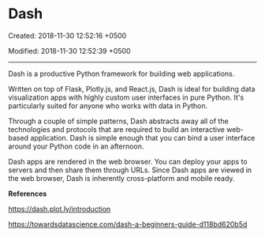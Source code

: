 # Dash

Created: 2018-11-30 12:52:16 +0500

Modified: 2018-11-30 12:52:39 +0500

---

Dash is a productive Python framework for building web applications.



Written on top of Flask, Plotly.js, and React.js, Dash is ideal for building data visualization apps with highly custom user interfaces in pure Python. It's particularly suited for anyone who works with data in Python.



Through a couple of simple patterns, Dash abstracts away all of the technologies and protocols that are required to build an interactive web-based application. Dash is simple enough that you can bind a user interface around your Python code in an afternoon.

Dash apps are rendered in the web browser. You can deploy your apps to servers and then share them through URLs. Since Dash apps are viewed in the web browser, Dash is inherently cross-platform and mobile ready.



**References**

<https://dash.plot.ly/introduction>

<https://towardsdatascience.com/dash-a-beginners-guide-d118bd620b5d>

